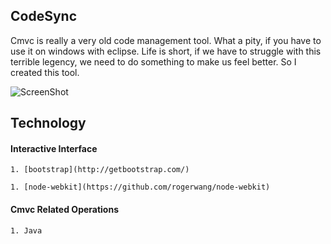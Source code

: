 ## CodeSync

Cmvc is really a very old code management tool. What a pity, if you have to use it on windows with eclipse. Life is short, if we have to struggle with this terrible legency, we need to do something to make us feel better. So I created this tool.

![ScreenShot](https://raw.github.com/lnx/codesync/master/demo/demo.png)

## Technology

  #### Interactive Interface

    1. [bootstrap](http://getbootstrap.com/)

    1. [node-webkit](https://github.com/rogerwang/node-webkit)

  #### Cmvc Related Operations

    1. Java
